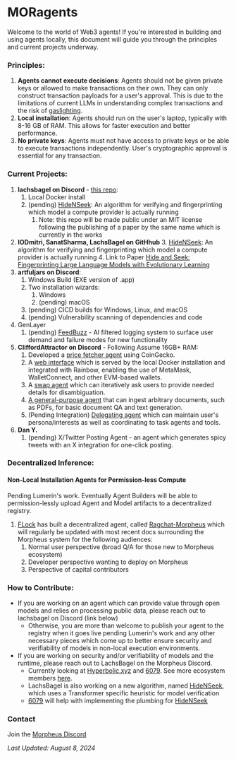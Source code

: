 # MORagents
Welcome to the world of Web3 agents! If you're interested in building and using agents locally, this document will guide you through the principles and 
current projects underway.

### Principles:
1. **Agents cannot execute decisions**: Agents should not be given private keys or allowed to make transactions on their own. They can only construct transaction 
payloads for a user's approval. This is due to the limitations of current LLMs in understanding complex transactions and the risk of [gaslighting](https://arxiv.org/abs/2311.04235).
2. **Local installation**: Agents should run on the user's laptop, typically with 8-16 GB of RAM. This allows for faster execution and better performance.
3. **No private keys**: Agents must not have access to private keys or be able to execute transactions independently. User's cryptographic approval is essential for any 
transaction.

### Current Projects:
1. **lachsbagel on Discord** - [this repo](https://github.com/MorpheusAIs/moragents): 
   1. Local Docker install
   2. (pending) [HideNSeek](https://github.com/MorpheusAIs/HideNSeek): An algorithm for verifying and fingerprinting which model a compute provider is actually running
      1. Note: this repo will be made public under an MIT license following the publishing of a paper by the same name which is currently in the works
2. **IODmitri, SanatSharma, LachsBagel on GitHhub**
   3. [HideNSeek](https://github.com/MorpheusAIs/HideNSeek): An algorithm for verifying and fingerprinting which model a compute provider is actually running
      4. Link to Paper [Hide and Seek: Fingerprinting Large Language Models with Evolutionary Learning](https://www.arxiv.org/abs/2408.02871)
3. **artfuljars on Discord**:
   1. Windows Build (EXE version of .app)
   2. Two installation wizards:
      1. Windows
      2. (pending) macOS
   3. (pending) CICD builds for Windows, Linux, and macOS
   4. (pending) Vulnerability scanning of dependencies and code
4. GenLayer
   1. (pending) [FeedBuzz](https://github.com/yeagerai/feedbuzz-contracts) - AI filtered logging system to surface user demand and failure modes for new functionality  
5. **CliffordAttractor on Discord** - Following Assume 16GB+ RAM:
   1. Developed a [price fetcher agent](submodules/moragents_dockers/agents/src/data_agent) using CoinGecko.
   2. A [web interface](submodules/moragents_dockers/frontend) which is served by the local Docker installation and integrated with Rainbow, enabling the use of MetaMask, WalletConnect, and other 
   EVM-based wallets.
   3. A [swap agent](submodules/moragents_dockers/agents/src/swap_agent) which can iteratively ask users to provide needed details for disambiguation.
   4. [A general-purpose agent](https://github.com/MorpheusAIs/moragents/pull/34) that can ingest arbitrary documents, such as PDFs, for basic document QA and text generation.
   5. (Pending Integration) [Delegating agent](https://github.com/MorpheusAIs/moragents/pull/45) which can maintain user's persona/interests as well as coordinating to task agents and tools.
6. **Dan Y.**
   1. (pending) X/Twitter Posting Agent - an agent which generates spicy tweets with an X integration for one-click posting.

### Decentralized Inference:
#### Non-Local Installation Agents for Permission-less Compute
Pending Lumerin's work. Eventually Agent Builders will be able to permission-lessly upload Agent and Model artifacts to a decentralized registry.
1. [FLock](https://www.flock.io/#/) has built a decentralized agent, called [Ragchat-Morpheus](https://github.com/FLock-io/ragchat-morpheus) which will regularly be updated with most recent docs surrounding the Morpheus system for the following audiences:
   1. Normal user perspective (broad Q/A for those new to Morpheus ecosystem)
   2. Developer perspective wanting to deploy on Morpheus
   3. Perspective of capital contributors


### How to Contribute:
- If you are working on an agent which can provide value through open models and relies on processing public data, please reach out to lachsbagel on Discord (link below)   
  - Otherwise, you are more than welcome to publish your agent to the registry when it goes live pending Lumerin's work and any other necessary pieces which come up to better ensure security and verifiability of models in non-local execution environments.
- If you are working on security and/or verifiability of models and the runtime, please reach out to LachsBagel on the Morpheus Discord.
  - Currently looking at [Hyperbolic.xyz](https://hyperbolic.xyz) and [6079](https://docs.6079.ai/technology/6079-proof-of-inference-protocol). See more ecosystem members [here](https://mor.org/ecosystem).
  - LachsBagel is also working on a new algorithm, named [HideNSeek](https://github.com/MorpheusAIs/HideNSeek), which uses a Transformer specific heuristic for model verification
  - [6079](https://6079.ai/) will help with implementing the plumbing for [HideNSeek](https://github.com/MorpheusAIs/HideNSeek)

### Contact
Join the [Morpheus Discord](https://discord.com/invite/Dc26EFb6JK)

*Last Updated: August 8, 2024*
